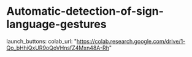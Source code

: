 # Automatic-detection-of-sign-language-gestures

launch_buttons:
  colab_url: "https://colab.research.google.com/drive/1-Qo_bHhiQxUR9oQoVHnsfZ4Mxn48A-Rh"
